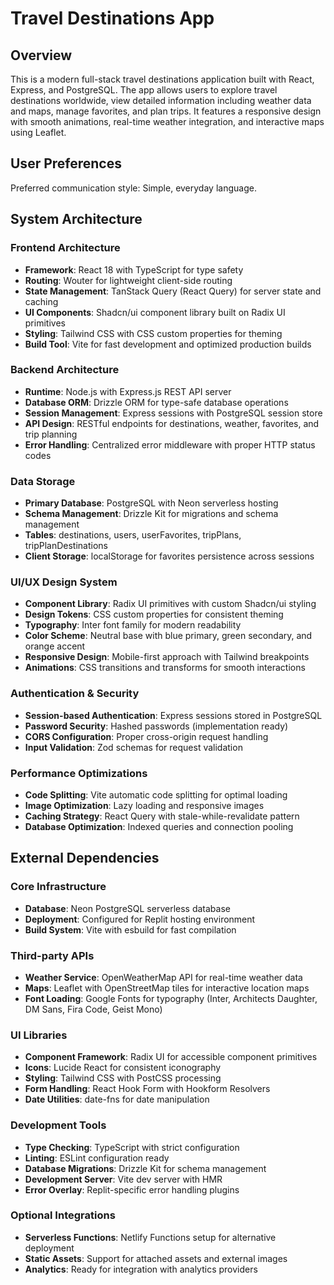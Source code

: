 # Travel Destinations App

## Overview

This is a modern full-stack travel destinations application built with React, Express, and PostgreSQL. The app allows users to explore travel destinations worldwide, view detailed information including weather data and maps, manage favorites, and plan trips. It features a responsive design with smooth animations, real-time weather integration, and interactive maps using Leaflet.

## User Preferences

Preferred communication style: Simple, everyday language.

## System Architecture

### Frontend Architecture
- **Framework**: React 18 with TypeScript for type safety
- **Routing**: Wouter for lightweight client-side routing
- **State Management**: TanStack Query (React Query) for server state and caching
- **UI Components**: Shadcn/ui component library built on Radix UI primitives
- **Styling**: Tailwind CSS with CSS custom properties for theming
- **Build Tool**: Vite for fast development and optimized production builds

### Backend Architecture
- **Runtime**: Node.js with Express.js REST API server
- **Database ORM**: Drizzle ORM for type-safe database operations
- **Session Management**: Express sessions with PostgreSQL session store
- **API Design**: RESTful endpoints for destinations, weather, favorites, and trip planning
- **Error Handling**: Centralized error middleware with proper HTTP status codes

### Data Storage
- **Primary Database**: PostgreSQL with Neon serverless hosting
- **Schema Management**: Drizzle Kit for migrations and schema management
- **Tables**: destinations, users, userFavorites, tripPlans, tripPlanDestinations
- **Client Storage**: localStorage for favorites persistence across sessions

### UI/UX Design System
- **Component Library**: Radix UI primitives with custom Shadcn/ui styling
- **Design Tokens**: CSS custom properties for consistent theming
- **Typography**: Inter font family for modern readability
- **Color Scheme**: Neutral base with blue primary, green secondary, and orange accent
- **Responsive Design**: Mobile-first approach with Tailwind breakpoints
- **Animations**: CSS transitions and transforms for smooth interactions

### Authentication & Security
- **Session-based Authentication**: Express sessions stored in PostgreSQL
- **Password Security**: Hashed passwords (implementation ready)
- **CORS Configuration**: Proper cross-origin request handling
- **Input Validation**: Zod schemas for request validation

### Performance Optimizations
- **Code Splitting**: Vite automatic code splitting for optimal loading
- **Image Optimization**: Lazy loading and responsive images
- **Caching Strategy**: React Query with stale-while-revalidate pattern
- **Database Optimization**: Indexed queries and connection pooling

## External Dependencies

### Core Infrastructure
- **Database**: Neon PostgreSQL serverless database
- **Deployment**: Configured for Replit hosting environment
- **Build System**: Vite with esbuild for fast compilation

### Third-party APIs
- **Weather Service**: OpenWeatherMap API for real-time weather data
- **Maps**: Leaflet with OpenStreetMap tiles for interactive location maps
- **Font Loading**: Google Fonts for typography (Inter, Architects Daughter, DM Sans, Fira Code, Geist Mono)

### UI Libraries
- **Component Framework**: Radix UI for accessible component primitives
- **Icons**: Lucide React for consistent iconography
- **Styling**: Tailwind CSS with PostCSS processing
- **Form Handling**: React Hook Form with Hookform Resolvers
- **Date Utilities**: date-fns for date manipulation

### Development Tools
- **Type Checking**: TypeScript with strict configuration
- **Linting**: ESLint configuration ready
- **Database Migrations**: Drizzle Kit for schema management
- **Development Server**: Vite dev server with HMR
- **Error Overlay**: Replit-specific error handling plugins

### Optional Integrations
- **Serverless Functions**: Netlify Functions setup for alternative deployment
- **Static Assets**: Support for attached assets and external images
- **Analytics**: Ready for integration with analytics providers
